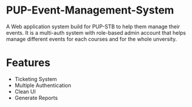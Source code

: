 # PUP-Event-Management-System

A Web application system build for PUP-STB to help them manage their events.
It is a multi-auth system with role-based admin account that helps manage different events for each courses and for the whole unversity.

# Features

- Ticketing System
- Multiple Authentication
- Clean UI
- Generate Reports
